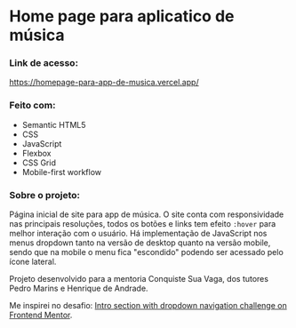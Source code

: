 # Home page para aplicatico de música

### Link de acesso:
https://homepage-para-app-de-musica.vercel.app/

### Feito com:

- Semantic HTML5 
- CSS 
- JavaScript
- Flexbox
- CSS Grid
- Mobile-first workflow

### Sobre o projeto:
Página inicial de site para app de música. O site conta com responsividade nas principais resoluções, todos os botões e links tem efeito `:hover` para melhor interação com o usuário. Há implementação de JavaScript nos menus dropdown tanto na versão de desktop quanto na versão mobile, sendo que na mobile o menu fica "escondido" podendo ser acessado pelo ícone lateral. 

Projeto desenvolvido para a mentoria Conquiste Sua Vaga, dos tutores Pedro Marins e Henrique de Andrade.

Me inspirei no desafio: [Intro section with dropdown navigation challenge on Frontend Mentor](https://www.frontendmentor.io/challenges/intro-section-with-dropdown-navigation-ryaPetHE5).